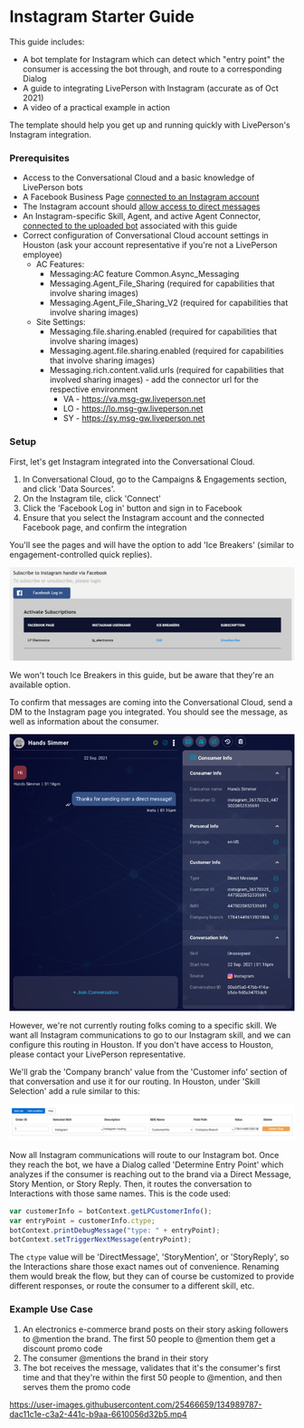 # Instagram Starter Guide
This guide includes:
- A bot template for Instagram which can detect which "entry point" the consumer is accessing the bot through, and route to a corresponding Dialog
- A guide to integrating LivePerson with Instagram (accurate as of Oct 2021)
- A video of a practical example in action

The template should help you get up and running quickly with LivePerson's Instagram integration.

### Prerequisites

- Access to the Conversational Cloud and a basic knowledge of LivePerson bots
- A Facebook Business Page [connected to an Instagram account](https://www.facebook.com/help/1148909221857370)
- The Instagram account should [allow access to direct messages](https://www.facebook.com/help/instagram/791161338412168)
- An Instagram-specific Skill, Agent, and active Agent Connector, [connected to the uploaded bot](https://developers.liveperson.com/tutorials-guides-getting-started-with-bot-building-deploy-the-bot.html) associated with this guide
- Correct configuration of Conversational Cloud account settings in Houston (ask your account representative if you're not a LivePerson employee)
    - AC Features:
        - Messaging:AC feature Common.Async_Messaging
        - Messaging.Agent_File_Sharing (required for capabilities that involve sharing images)
        - Messaging.Agent_File_Sharing_V2 (required for capabilities that involve sharing images)
    - Site Settings:
        - Messaging.file.sharing.enabled (required for capabilities that involve sharing images)
        - Messaging.agent.file.sharing.enabled (required for capabilities that involve sharing images)
        - Messaging.rich.content.valid.urls (required for capabilities that involved sharing images) - add the connector url for the respective environment
            - VA - https://va.msg-gw.liveperson.net
            - LO - https://lo.msg-gw.liveperson.net
            - SY - https://sy.msg-gw.liveperson.net


### Setup

First, let's get Instagram integrated into the Conversational Cloud.

1. In Conversational Cloud, go to the Campaigns & Engagements section, and click 'Data Sources'.
2. On the Instagram tile, click 'Connect'
3. Click the 'Facebook Log in' button and sign in to Facebook
4. Ensure that you select the Instagram account and the connected Facebook page, and confirm the integration

You'll see the pages and will have the option to add 'Ice Breakers' (similar to engagement-controlled quick replies). 

![integrated](./readme-images/integrated.png?raw=true)

We won't touch Ice Breakers in this guide, but be aware that they're an available option.

To confirm that messages are coming into the Conversational Cloud, send a DM to the Instagram page you integrated. You should see the message, as well as information about the consumer.

![consumer](./readme-images/consumer.png?raw=true)

However, we're not currently routing folks coming to a specific skill. We want all Instagram communications to go to our Instagram skill, and we can configure this routing in Houston. If you don't have access to Houston, please contact your LivePerson representative.

We'll grab the 'Company branch' value from the 'Customer info' section of that conversation and use it for our routing. In Houston, under 'Skill Selection' add a rule similar to this:

![routing](./readme-images/routing.png?raw=true)

Now all Instagram communications will route to our Instagram bot. Once they reach the bot, we have a Dialog called 'Determine Entry Point' which analyzes if the consumer is reaching out to the brand via a Direct Message, Story Mention, or Story Reply. Then, it routes the conversation to Interactions with those same names. This is the code used:

```js
var customerInfo = botContext.getLPCustomerInfo();
var entryPoint = customerInfo.ctype;
botContext.printDebugMessage("type: " + entryPoint);
botContext.setTriggerNextMessage(entryPoint);
```

The `ctype` value will be 'DirectMessage', 'StoryMention', or 'StoryReply', so the Interactions share those exact names out of convenience. Renaming them would break the flow, but they can of course be customized to provide different responses, or route the consumer to a different skill, etc.

### Example Use Case

1. An electronics e-commerce brand posts on their story asking followers to @mention the brand. The first 50 people to @mention them get a discount promo code
2. The consumer @mentions the brand in their story
3. The bot receives the message, validates that it's the consumer's first time and that they're within the first 50 people to @mention, and then serves them the promo code

https://user-images.githubusercontent.com/25466659/134989787-dac11c1e-c3a2-441c-b9aa-6610056d32b5.mp4
